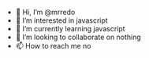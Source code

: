 - 👋 Hi, I’m @mrredo
- 👀 I’m interested in javascript
- 🌱 I’m currently learning javascript
- 💞️ I’m looking to collaborate on nothing
- 📫 How to reach me no

<!---
no
--->
